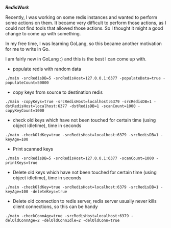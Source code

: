 ***RedisWork***

Recently, I was working on some redis instances and wanted to perform some actions on them. It became very difficult to perform those actions, as I could not find tools that allowed those actions. So I thought it might a good change to come up with something.

In my free time, I was learning GoLang, so this became another motivation for me to write in Go.

I am fairly new in GoLang :) and this is the best I can come up with.

- populate redis with random data

`./main -srcRedisDB=5 -srcRedisHost=127.0.0.1:6377 -populateData=true -populateCount=50000`

- copy keys from source to destination redis

`./main -copyKeys=true -srcRedisHost=localhost:6379 -srcRedisDB=1 -dstRedisHost=localhost:6377 -dstRedisDB=1 -scanCount=1000 -copyKeyCount=1000`

- check old keys which have not been touched for certain time (using object idletime), time in seconds

`./main -checkOldKey=true -srcRedisHost=localhost:6379 -srcRedisDB=1 -keyAge=100`

- Print scanned keys

`./main -srcRedisDB=5 -srcRedisHost=127.0.0.1:6377 -scanCount=1000 -printKeys=true`

- Delete old keys which have not been touched for certain time (using object idletime), time in seconds

`./main -checkOldKey=true -srcRedisHost=localhost:6379 -srcRedisDB=1 -keyAge=100 -deleteKeys=true`

- Delete old connection to redis server, redis server usually never kills client connections, so this can be handy

`./main -checkConnAge=true -srcRedisHost=localhost:6379 -delOldConnAge=2 -delOldConnIdle=2 -delOldConn=true`